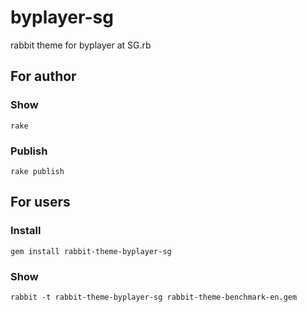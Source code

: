 # byplayer-sg

rabbit theme for byplayer at SG.rb

## For author

### Show

    rake

### Publish

    rake publish

## For users

### Install

    gem install rabbit-theme-byplayer-sg

### Show

    rabbit -t rabbit-theme-byplayer-sg rabbit-theme-benchmark-en.gem

